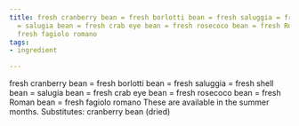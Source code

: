 ```yaml
---
title: fresh cranberry bean = fresh borlotti bean = fresh saluggia = fresh shell bean
  = salugia bean = fresh crab eye bean = fresh rosecoco bean = fresh Roman bean =
  fresh fagiolo romano
tags:
- ingredient

---
```

fresh cranberry bean = fresh borlotti bean = fresh saluggia = fresh shell bean = salugia bean = fresh crab eye bean = fresh rosecoco bean = fresh Roman bean = fresh fagiolo romano These are available in the summer months. Substitutes: cranberry bean (dried)

